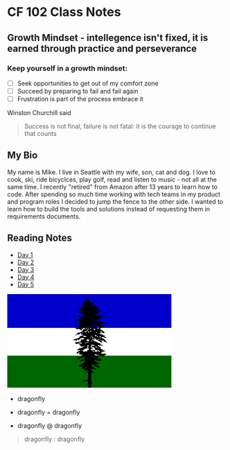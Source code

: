 
# CF 102 Class Notes

## Growth Mindset - intellegence isn't fixed, it is earned through practice and perseverance

### Keep yourself in a growth mindset:
- [ ] Seek opportunities to get out of my comfort zone
- [ ] Succeed by preparing to fail and fail again
- [ ] Frustration is part of the process embrace it

Winston Churchill said

> Success is not final, failure is not fatal: it is the courage to continue that counts

## My Bio
My name is Mike. I live in Seattle with my wife, son, cat and dog. I love to cook, ski, ride bicyclces, play golf, read and listen to music - not all at the same time. I recently "retired" from Amazon after 13 years to learn how to code. After spending so much time working with tech teams in my product and program roles I decided to jump the fence to the other side. I wanted to learn how to build the tools and solutions instead of requesting them in requirements documents.  

## Reading Notes
- [Day 1](Day1Notes.md)
- [Day 2]()
- [Day 3]()
- [Day 4]()
- [Day 5]()


![Cascadia Flag](us}cas6.gif)

* dragonfly
- dragonfly
= dragonfly
+ dragonfly
@ dragonfly
> dragonfly
: dragonfly
